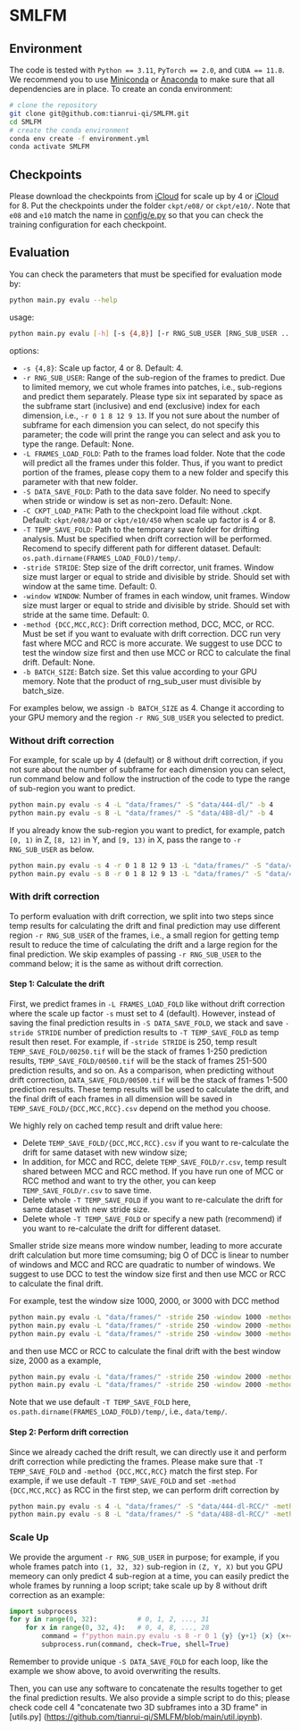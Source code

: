 # SMLFM

## Environment

The code is tested with `Python == 3.11`, `PyTorch == 2.0`, and `CUDA == 11.8`. 
We recommend you to use 
[Miniconda](https://docs.conda.io/en/latest/miniconda.html) or 
[Anaconda](https://www.anaconda.com/) to make sure that all dependencies are in 
place. To create an conda environment:
```bash
# clone the repository
git clone git@github.com:tianrui-qi/SMLFM.git
cd SMLFM
# create the conda environment
conda env create -f environment.yml
conda activate SMLFM
```

## Checkpoints

Please download the checkpoints from 
[iCloud](https://www.icloud.com/iclouddrive/05cFlVujbb2TkrWANiT04tdgQ#340) for 
scale up by 4 or 
[iCloud](https://www.icloud.com/iclouddrive/0e6maAxyFbHaA3MIGSYuivcOw#450) 
for 8. Put the checkpoints under the folder `ckpt/e08/` or `ckpt/e10/`.
Note that `e08` and `e10` match the name in 
[config/e.py](https://github.com/tianrui-qi/SMLFM/blob/main/config/e.py) so that
you can check the training configuration for each checkpoint.

## Evaluation

You can check the parameters that must be specified for evaluation mode by:
```bash
python main.py evalu --help
```
usage:
```bash
python main.py evalu [-h] [-s {4,8}] [-r RNG_SUB_USER [RNG_SUB_USER ...]] -L FRAMES_LOAD_FOLD [-S DATA_SAVE_FOLD] [-C CKPT_LOAD_PATH] [-T TEMP_SAVE_FOLD] [-stride STRIDE] [-window WINDOW] [-method {DCC,MCC,RCC}] -b BATCH_SIZE
```
options:
-   `-s {4,8}`: Scale up factor, 4 or 8. Default: 4.
-   `-r RNG_SUB_USER`: Range of the sub-region of the frames to predict. Due to 
    limited memory, we cut whole frames into patches, i.e., sub-regions and 
    predict them separately. Please type six int separated by space as the 
    subframe start (inclusive) and end (exclusive) index for each dimension, 
    i.e., `-r 0 1 8 12 9 13`. If you not sure about the number of subframe for 
    each dimension you can select, do not specify this parameter; the code will 
    print the range you can select and ask you to type the range. Default: None.
-   `-L FRAMES_LOAD_FOLD`: Path to the frames load folder. Note that the code 
    will predict all the frames under this folder. Thus, if you want to predict 
    portion of the frames, please copy them to a new folder and specify this 
    parameter with that new folder.
-   `-S DATA_SAVE_FOLD`: Path to the data save folder. No need to specify when 
    stride or window is set as non-zero. Default: None.
-   `-C CKPT_LOAD_PATH`: Path to the checkpoint load file without .ckpt. 
    Default: `ckpt/e08/340` or `ckpt/e10/450` when scale up factor is 4 or 8.
-   `-T TEMP_SAVE_FOLD`: Path to the temporary save folder for drifting 
    analysis. Must be specified when drift correction will be performed. 
    Recomend to specify different path for different dataset.
    Default: `os.path.dirname(FRAMES_LOAD_FOLD)/temp/`.
-   `-stride STRIDE`: Step size of the drift corrector, unit frames. Window size
    must larger or equal to stride and divisible by stride. Should set with 
    window at the same time. Default: 0.
-   `-window WINDOW`: Number of frames in each window, unit frames. Window size 
    must larger or equal to stride and divisible by stride. Should set with 
    stride at the same time. Default: 0.
-   `-method {DCC,MCC,RCC}`: Drift correction method, DCC, MCC, or RCC. Must be 
    set if you want to evaluate with drift correction. DCC run very fast where 
    MCC and RCC is more accurate. We suggest to use DCC to test the window size 
    first and then use MCC or RCC to calculate the final drift. Default: None.
-   `-b BATCH_SIZE`: Batch size. Set this value according to your GPU memory. 
    Note that the product of rng_sub_user must divisible by batch_size.

For examples below, we assign `-b BATCH_SIZE` as 4. Change it according to your 
GPU memory and the region `-r RNG_SUB_USER` you selected to predict.

### Without drift correction

For example, for scale up by 4 (default) or 8 without drift correction, if you
not sure about the number of subframe for each dimension you can select, run 
command below and follow the instruction of the code to type the range of 
sub-region you want to predict.
```bash
python main.py evalu -s 4 -L "data/frames/" -S "data/444-dl/" -b 4
python main.py evalu -s 8 -L "data/frames/" -S "data/488-dl/" -b 4
```

If you already know the sub-region you want to predict, for example, patch 
`[0, 1)` in Z, `[8, 12)` in Y, and `[9, 13)` in X, pass the range to 
`-r RNG_SUB_USER` as below.
```bash
python main.py evalu -s 4 -r 0 1 8 12 9 13 -L "data/frames/" -S "data/444-dl/" -b 4
python main.py evalu -s 8 -r 0 1 8 12 9 13 -L "data/frames/" -S "data/488-dl/" -b 4
```

### With drift correction

To perform evaluation with drift correction, we split into two steps since temp 
results for calculating the drift and final prediction may use different region
`-r RNG_SUB_USER` of the frames, i.e., a small region for getting temp result to 
reduce the time of calculating the drift and a large region for the final 
prediction. We skip examples of passing `-r RNG_SUB_USER` to the command below; 
it is the same as without drift correction.

#### Step 1: Calculate the drift

First, we predict frames in `-L FRAMES_LOAD_FOLD` like without drift correction 
where the scale up factor `-s` must set to 4 (default). However, instead of 
saving the final prediction results in `-S DATA_SAVE_FOLD`, we stack and save 
`-stride STRIDE` number of prediction results to `-T TEMP_SAVE_FOLD` as temp 
result then reset. For example, if `-stride STRIDE` is 250, temp result 
`TEMP_SAVE_FOLD/00250.tif` will be the stack of frames 1-250 prediction results,
`TEMP_SAVE_FOLD/00500.tif` will be the stack of frames 251-500 prediction 
results, and so on. As a comparison, when predicting without drift correction, 
`DATA_SAVE_FOLD/00500.tif` will be the stack of frames 1-500 prediction results.
These temp results will be used to calculate the drift, and the final drift of 
each frames in all dimension will be saved in `TEMP_SAVE_FOLD/{DCC,MCC,RCC}.csv`
depend on the method you choose. 

We highly rely on cached temp result and drift value here:
-   Delete `TEMP_SAVE_FOLD/{DCC,MCC,RCC}.csv` if you want to re-calculate the 
    drift for same dataset with new window size; 
-   In addition, for MCC and RCC, delete `TEMP_SAVE_FOLD/r.csv`, temp result 
    shared between MCC and RCC method. If you have run one of MCC or RCC method 
    and want to try the other, you can keep `TEMP_SAVE_FOLD/r.csv` to save time. 
-   Delete whole `-T TEMP_SAVE_FOLD` if you want to re-calculate the drift for 
    same dataset with new stride size.
-   Delete whole `-T TEMP_SAVE_FOLD` or specify a new path (recommend) if you 
    want to re-calculate the drift for different dataset.

Smaller stride size means more window number, leading to more accurate drift
calculation but more time comsuming; big O of DCC is linear to number of windows
and MCC and RCC are quadratic to number of windows. We suggest to use DCC to 
test the window size first and then use MCC or RCC to calculate the final drift.

For example, test the window size 1000, 2000, or 3000 with DCC method
```bash
python main.py evalu -L "data/frames/" -stride 250 -window 1000 -method DCC -b 4
python main.py evalu -L "data/frames/" -stride 250 -window 2000 -method DCC -b 4
python main.py evalu -L "data/frames/" -stride 250 -window 3000 -method DCC -b 4
```
and then use MCC or RCC to calculate the final drift with the best window size, 
2000 as a example,
```bash
python main.py evalu -L "data/frames/" -stride 250 -window 2000 -method MCC -b 4
python main.py evalu -L "data/frames/" -stride 250 -window 2000 -method RCC -b 4
```
Note that we use default `-T TEMP_SAVE_FOLD` here, 
`os.path.dirname(FRAMES_LOAD_FOLD)/temp/`, i.e., `data/temp/`.

#### Step 2: Perform drift correction

Since we already cached the drift result, we can directly use it and perform 
drift correction while predicting the frames. Please make sure that 
`-T TEMP_SAVE_FOLD` and `-method {DCC,MCC,RCC}` match the first step. For 
example, if we use default `-T TEMP_SAVE_FOLD` and set `-method {DCC,MCC,RCC}` 
as RCC in the first step, we can perform drift correction by
```bash
python main.py evalu -s 4 -L "data/frames/" -S "data/444-dl-RCC/" -method RCC -b 4
python main.py evalu -s 8 -L "data/frames/" -S "data/488-dl-RCC/" -method RCC -b 4
```

### Scale Up

We provide the argument `-r RNG_SUB_USER` in purpose; for example, if you whole
frames patch into `(1, 32, 32)` sub-region in `(Z, Y, X)` but you GPU memeory 
can only predict 4 sub-region at a time, you can easily predict the whole frames
by running a loop script; take scale up by 8 without drift correction as an
example:
```python
import subprocess
for y in range(0, 32):          # 0, 1, 2, ..., 31
    for x in range(0, 32, 4):   # 0, 4, 8, ..., 28
        command = f"python main.py evalu -s 8 -r 0 1 {y} {y+1} {x} {x+4} -L data/frames/ -S data/488-dl-(00-01-{y:02d}-{y+1:02d}-{x:02d}-{x+4:02d})/ -b 4"
        subprocess.run(command, check=True, shell=True)
```
Remember to provide unique `-S DATA_SAVE_FOLD` for each loop, like the example 
we show above, to avoid overwriting the results.

Then, you can use any software to concatenate the results together to get the 
final prediction results. We also provide a simple script to do this; please 
check code cell 4 "concatenate two 3D subframes into a 3D frame" in [utils.py]
(https://github.com/tianrui-qi/SMLFM/blob/main/util.ipynb).
